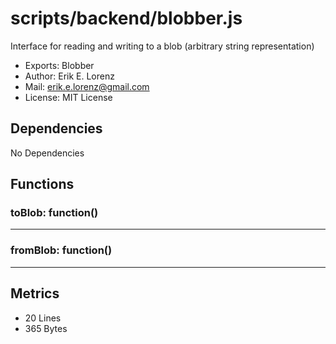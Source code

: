 # scripts/backend/blobber.js


Interface for reading and writing to a blob (arbitrary string representation)

* Exports: Blobber
* Author: Erik E. Lorenz 
* Mail: <erik.e.lorenz@gmail.com>
* License: MIT License


## Dependencies

No Dependencies

## Functions

###       toBlob: function()

---

###       fromBlob: function()

---

## Metrics

* 20 Lines
* 365 Bytes

